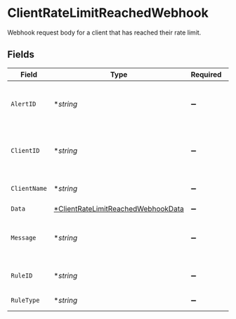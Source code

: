 # ClientRateLimitReachedWebhook

Webhook request body for a client that has reached their rate limit.


## Fields

| Field                                                                                          | Type                                                                                           | Required                                                                                       | Description                                                                                    |
| ---------------------------------------------------------------------------------------------- | ---------------------------------------------------------------------------------------------- | ---------------------------------------------------------------------------------------------- | ---------------------------------------------------------------------------------------------- |
| `AlertID`                                                                                      | **string*                                                                                      | :heavy_minus_sign:                                                                             | Unique identifier of the webhook event.                                                        |
| `ClientID`                                                                                     | **string*                                                                                      | :heavy_minus_sign:                                                                             | Unique identifier for your client in Codat.                                                    |
| `ClientName`                                                                                   | **string*                                                                                      | :heavy_minus_sign:                                                                             | Name of your client in Codat.                                                                  |
| `Data`                                                                                         | [*ClientRateLimitReachedWebhookData](../../models/shared/clientratelimitreachedwebhookdata.md) | :heavy_minus_sign:                                                                             | N/A                                                                                            |
| `Message`                                                                                      | **string*                                                                                      | :heavy_minus_sign:                                                                             | A human readable message about the webhook.                                                    |
| `RuleID`                                                                                       | **string*                                                                                      | :heavy_minus_sign:                                                                             | Unique identifier for the rule.                                                                |
| `RuleType`                                                                                     | **string*                                                                                      | :heavy_minus_sign:                                                                             | The type of rule.                                                                              |